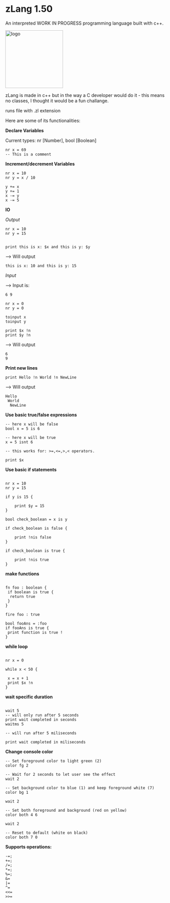 # zLang 1.50
An interpreted WORK IN PROGRESS programming language built with c++.

<img width="180" height="180" alt="logo" src="https://github.com/user-attachments/assets/b5fb8bff-e3c8-4d8e-a852-a224cf935272" />

zLang is made in c++ but in the way a C developer would do it - this means no classes, I thought it would be a fun challange.

runs file with .zl extension

Here are some of its functionalities:

**Declare Variables**

Current types: nr [Number], bool [Boolean]

```zLang
nr x = 69
-- This is a comment
```

**Increment/decrement Variables**

```zLang
nr x = 10
nr y = x / 10

y += x
y += 1
x -= y
x -= 5
```

**IO**

*Output*

```zLang
nr x = 10
nr y = 15


print this is x: $x and this is y: $y
```

--> Will output

```zLang
this is x: 10 and this is y: 15
```

*Input*

--> Input is: 
```
6 9 
```

```zLang
nr x = 0
nr y = 0

toinput x
toinput y

print $x !n
print $y !n
```

--> Will output

```zLang
6
9
```

**Print new lines**

```zlang 
print Hello !n World !n NewLine
```
--> Will output

```zLang
Hello
 World
  NewLine
```

**Use basic true/false expressions**

```zLang
-- here x will be false
bool x = 5 is 6

-- here x will be true
x = 5 isnt 6

-- this works for: >=,<=,>,< operators.

print $x
```

**Use basic if statements**

```zLang

nr x = 10
nr y = 15

if y is 15 {

    print $y = 15
}

bool check_boolean = x is y

if check_boolean is false {

    print !nis false
}

if check_boolean is true {

    print !nis true
}

```

**make functions**

```zLang

fn foo : boolean {
 if boolean is true {
  return true
 }
}

fire foo : true

bool fooAns = :foo
if fooAns is true {
 print function is true !
}

```

**while loop**

```zLang

nr x = 0

while x < 50 {

 x = x + 1
 print $x !n
}
```


**wait specific duration**

```zLang

wait 5
-- will only run after 5 seconds
print wait completed in seconds
waitms 5

-- will run after 5 miliseconds

print wait completed in miliseconds
```

**Change console color**

```zLang
-- Set foreground color to light green (2)
color fg 2

-- Wait for 2 seconds to let user see the effect
wait 2

-- Set background color to blue (1) and keep foreground white (7)
color bg 1

wait 2

-- Set both foreground and background (red on yellow)
color both 4 6

wait 2

-- Reset to default (white on black)
color both 7 0

```

**Supports operations:**
```zLang
-=;
+=;
/=;
*=;
%=;
&=  
|=  
^=  
<<= 
>>= 
```
